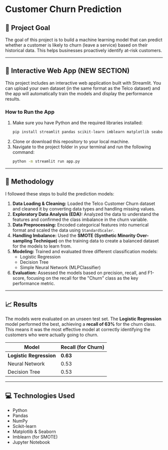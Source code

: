 # Customer Churn Prediction

## 🎯 Project Goal
The goal of this project is to build a machine learning model that can predict whether a customer is likely to churn (leave a service) based on their historical data. This helps businesses proactively identify at-risk customers.

---
## 🚀 Interactive Web App (NEW SECTION)
This project includes an interactive web application built with Streamlit. You can upload your own dataset (in the same format as the Telco dataset) and the app will automatically train the models and display the performance results.

### How to Run the App
1.  Make sure you have Python and the required libraries installed:
    ```bash
    pip install streamlit pandas scikit-learn imblearn matplotlib seaborn
    ```
2.  Clone or download this repository to your local machine.
3.  Navigate to the project folder in your terminal and run the following command:
    ```bash
    python -m streamlit run app.py
    ```
---

## 📖 Methodology
I followed these steps to build the prediction models:
1.  **Data Loading & Cleaning:** Loaded the Telco Customer Churn dataset and cleaned it by converting data types and handling missing values.
2.  **Exploratory Data Analysis (EDA):** Analyzed the data to understand the features and confirmed the class imbalance in the churn variable.
3.  **Data Preprocessing:** Encoded categorical features into numerical format and scaled the data using `StandardScaler`.
4.  **Handling Imbalance:** Used the **SMOTE (Synthetic Minority Over-sampling Technique)** on the training data to create a balanced dataset for the models to learn from.
5.  **Modeling:** Trained and evaluated three different classification models:
    * Logistic Regression
    * Decision Tree
    * Simple Neural Network (MLPClassifier)
6.  **Evaluation:** Assessed the models based on precision, recall, and F1-score, focusing on the recall for the "Churn" class as the key performance metric.

---

## 📈 Results
The models were evaluated on an unseen test set. The **Logistic Regression** model performed the best, achieving a **recall of 63%** for the churn class. This means it was the most effective model at correctly identifying the customers who were actually going to churn.

| Model                 | Recall (for Churn) |
| --------------------- | ------------------ |
| **Logistic Regression** | **0.63** |
| Neural Network        | 0.53               |
| Decision Tree         | 0.53               |

---

## 💻 Technologies Used
* Python
* Pandas
* NumPy
* Scikit-learn
* Matplotlib & Seaborn
* Imblearn (for SMOTE)
* Jupyter Notebook
